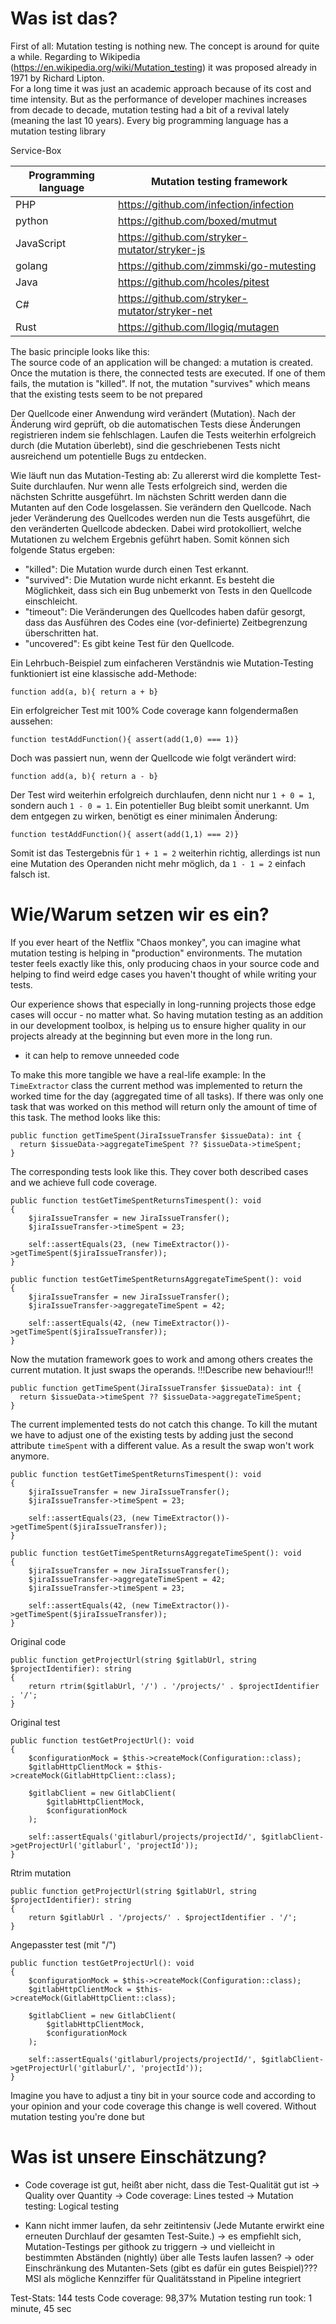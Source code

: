 # Was ist das?
First of all: Mutation testing is nothing new. The concept is around for quite a while. 
Regarding to Wikipedia (https://en.wikipedia.org/wiki/Mutation_testing) it was proposed already in 1971 by Richard Lipton.  
For a long time it was just an academic approach because of its cost and time intensity. But as the performance of developer machines
increases from decade to decade, mutation testing had a bit of a revival lately (meaning the last 10 years).
Every big programming language has a mutation testing library 

Service-Box

| Programming language        | Mutation testing framework |
| --------------------------- | -------------------------- |
| PHP                         | https://github.com/infection/infection |
| python                      | https://github.com/boxed/mutmut      |
| JavaScript                  | https://github.com/stryker-mutator/stryker-js |
| golang                      | https://github.com/zimmski/go-mutesting |
| Java                        | https://github.com/hcoles/pitest |
| C#                          | https://github.com/stryker-mutator/stryker-net |
| Rust                        | https://github.com/llogiq/mutagen |

The basic principle looks like this:   
The source code of an application will be changed: a mutation is created. Once the mutation is there, 
the connected tests are executed. If one of them fails, the mutation is "killed". If not, the mutation "survives" 
which means that the existing tests seem to be not prepared

Der Quellcode einer Anwendung wird verändert (Mutation). Nach der Änderung wird geprüft, ob die automatischen Tests diese Änderungen registrieren indem sie fehlschlagen.
Laufen die Tests weiterhin erfolgreich durch (die Mutation überlebt), sind die geschriebenen Tests nicht ausreichend um potentielle Bugs zu entdecken. 

Wie läuft nun das Mutation-Testing ab:
Zu allererst wird die komplette Test-Suite durchlaufen. Nur wenn alle Tests erfolgreich sind, werden die nächsten Schritte ausgeführt.
Im nächsten Schritt werden dann die Mutanten auf den Code losgelassen. Sie verändern den Quellcode.
Nach jeder Veränderung des Quellcodes werden nun die Tests ausgeführt, die den veränderten Quellcode abdecken. Dabei wird protokolliert, welche Mutationen zu welchem Ergebnis geführt haben.
Somit können sich folgende Status ergeben:
- "killed": Die Mutation wurde durch einen Test erkannt.
- "survived": Die Mutation wurde nicht erkannt. Es besteht die Möglichkeit, dass sich ein Bug unbemerkt von Tests in den Quellcode einschleicht.
- "timeout": Die Veränderungen des Quellcodes haben dafür gesorgt, dass das Ausführen des Codes eine (vor-definierte) Zeitbegrenzung überschritten hat.
- "uncovered": Es gibt keine Test für den Quellcode.

Ein Lehrbuch-Beispiel zum einfacheren Verständnis wie Mutation-Testing funktioniert ist eine klassische add-Methode:  
  ```
  function add(a, b){ return a + b}
  ```
Ein erfolgreicher Test mit 100% Code coverage kann folgendermaßen aussehen:
  ```
  function testAddFunction(){ assert(add(1,0) === 1)}
  ```
Doch was passiert nun, wenn der Quellcode wie folgt verändert wird:   
  ```
  function add(a, b){ return a - b}
  ```
Der Test wird weiterhin erfolgreich durchlaufen, denn nicht nur `1 + 0 = 1`, sondern auch `1 - 0 = 1`. Ein potentieller Bug bleibt somit unerkannt. 
Um dem entgegen zu wirken, benötigt es einer minimalen Änderung:
  ```
  function testAddFunction(){ assert(add(1,1) === 2)}
  ```
Somit ist das Testergebnis für `1 + 1 = 2` weiterhin richtig, allerdings ist nun eine Mutation des Operanden nicht mehr möglich, da `1 - 1 = 2` einfach falsch ist. 

# Wie/Warum setzen wir es ein?
If you ever heart of the Netflix "Chaos monkey", you can imagine what mutation testing is helping in "production" environments. 
The mutation tester feels exactly like this, only producing chaos in your source code and helping to find weird edge cases
you haven't thought of while writing your tests.

Our experience shows that especially in long-running projects those edge cases will occur - no matter what. So having mutation
testing as an addition in our development toolbox, is helping us to ensure higher quality in our projects already at the beginning 
but even more in the long run. 

- it can help to remove unneeded code

To make this more tangible we have a real-life example: 
In the `TimeExtractor` class the current method was implemented to return the worked time for the day (aggregated time
of all tasks). If there was only one task that was worked on this method will return only the amount of time of this task.
The method looks like this:
```phpt
public function getTimeSpent(JiraIssueTransfer $issueData): int {
  return $issueData->aggregateTimeSpent ?? $issueData->timeSpent;
}
```
The corresponding tests look like this. They cover both described cases and we achieve full code coverage.
```
public function testGetTimeSpentReturnsTimespent(): void
{
    $jiraIssueTransfer = new JiraIssueTransfer();
    $jiraIssueTransfer->timeSpent = 23;

    self::assertEquals(23, (new TimeExtractor())->getTimeSpent($jiraIssueTransfer));
}

public function testGetTimeSpentReturnsAggregateTimeSpent(): void
{
    $jiraIssueTransfer = new JiraIssueTransfer();
    $jiraIssueTransfer->aggregateTimeSpent = 42;

    self::assertEquals(42, (new TimeExtractor())->getTimeSpent($jiraIssueTransfer));
}
```
Now the mutation framework goes to work and among others creates the current mutation. It just swaps the operands.
!!!Describe new behaviour!!!
```phpt
public function getTimeSpent(JiraIssueTransfer $issueData): int {
  return $issueData->timeSpent ?? $issueData->aggregateTimeSpent;
}
```
The current implemented tests do not catch this change. To kill the mutant we have to adjust one of the existing tests
by adding just the second attribute `timeSpent` with a different value. As a result the swap won't 
work anymore. 
```
public function testGetTimeSpentReturnsTimespent(): void
{
    $jiraIssueTransfer = new JiraIssueTransfer();
    $jiraIssueTransfer->timeSpent = 23;

    self::assertEquals(23, (new TimeExtractor())->getTimeSpent($jiraIssueTransfer));
}

public function testGetTimeSpentReturnsAggregateTimeSpent(): void
{
    $jiraIssueTransfer = new JiraIssueTransfer();
    $jiraIssueTransfer->aggregateTimeSpent = 42;
    $jiraIssueTransfer->timeSpent = 23;

    self::assertEquals(42, (new TimeExtractor())->getTimeSpent($jiraIssueTransfer));
}
```

Original code

```phpt
public function getProjectUrl(string $gitlabUrl, string $projectIdentifier): string
{
    return rtrim($gitlabUrl, '/') . '/projects/' . $projectIdentifier . '/';
}
```

Original test
```phpt
public function testGetProjectUrl(): void
{
    $configurationMock = $this->createMock(Configuration::class);
    $gitlabHttpClientMock = $this->createMock(GitlabHttpClient::class);

    $gitlabClient = new GitlabClient(
        $gitlabHttpClientMock,
        $configurationMock
    );

    self::assertEquals('gitlaburl/projects/projectId/', $gitlabClient->getProjectUrl('gitlaburl', 'projectId'));
}
```
Rtrim mutation
```phpt
public function getProjectUrl(string $gitlabUrl, string $projectIdentifier): string
{
    return $gitlabUrl . '/projects/' . $projectIdentifier . '/';
}
```

Angepasster test (mit "/")
```phpt
public function testGetProjectUrl(): void
{
    $configurationMock = $this->createMock(Configuration::class);
    $gitlabHttpClientMock = $this->createMock(GitlabHttpClient::class);

    $gitlabClient = new GitlabClient(
        $gitlabHttpClientMock,
        $configurationMock
    );

    self::assertEquals('gitlaburl/projects/projectId/', $gitlabClient->getProjectUrl('gitlaburl/', 'projectId'));
}
```


Imagine you have to adjust a tiny bit in your source code and according to your opinion and your code coverage
this change is well covered. Without mutation testing you're done but
# Was ist unsere Einschätzung?

- Code coverage ist gut, heißt aber nicht, dass die Test-Qualität gut ist -> Quality over Quantity
  -> Code coverage: Lines tested
  -> Mutation testing: Logical testing

- Kann nicht immer laufen, da sehr zeitintensiv (Jede Mutante erwirkt eine erneuten Durchlauf der gesamten Test-Suite.)
  -> es empfiehlt sich, Mutation-Testings per githook zu triggern
  -> und vielleicht in bestimmten Abständen (nightly) über alle Tests laufen lassen?
  -> oder Einschränkung des Mutanten-Sets (gibt es dafür ein gutes Beispiel)???
MSI als mögliche Kennziffer für Qualitätsstand in Pipeline integriert


Test-Stats: 144 tests
Code coverage: 98,37%
Mutation testing run took: 1 minute, 45 sec

